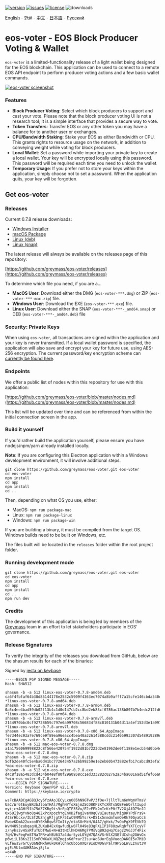 [![version](https://img.shields.io/github/release/greymass/eos-voter/all.svg)](https://github.com/greymass/eos-voter/releases)
[![issues](https://img.shields.io/github/issues/greymass/eos-voter.svg)](https://github.com/greymass/eos-voter/issues)
[![license](https://img.shields.io/badge/license-MIT-blue.svg)](https://raw.githubusercontent.com/greymass/eos-voter/master/LICENSE)
![downloads](https://img.shields.io/github/downloads/greymass/eos-voter/total.svg)

[English](https://github.com/greymass/eos-voter/blob/master/README.md) - [한글](https://github.com/greymass/eos-voter/blob/master/README.kr.md) - [中文](https://github.com/greymass/eos-voter/blob/master/README.zh.md) - [日本語](https://github.com/greymass/eos-voter/blob/master/README.ja.md) - [Русский](https://github.com/greymass/eos-voter/blob/master/README.ru.md)

# eos-voter - EOS Block Producer Voting & Wallet

`eos-voter` is a limited-functionality release of a light wallet being designed for the EOS blockchain. This application can be used to connect to a remote EOS API endpoint to perform producer voting actions and a few basic wallet commands.

[![eos-voter screenshot](https://raw.githubusercontent.com/greymass/eos-voter/master/eos-voter.png)](https://raw.githubusercontent.com/greymass/eos-voter/master/eos-voter.png)

### Features

- **Block Producer Voting**: Select which block producers to support and cast your vote. Please note that the block producer voting UI is not a research tool; it is a simple interface that provides a secure way to vote.
- **Token Transfers**: Transfer EOS or any other token you may have a balance for to another user or exchanges.
- **CPU/Bandwidth Staking**: Stake your EOS as either Bandwidth or CPU. This grants rights to resource usage on the network, in addition to conveying weight while voting for block producers.
- **Local Wallet**: Set a password while importing your private key to create a local wallet. Your key will be encrypted locally using this password. This password will be required each time you need to unlock the wallet.
- **Temporary Usage**: If you prefer not to store your keys within the application, simply choose not to set a password. When the application quits, your key will be forgotten.

## Get eos-voter

### Releases

Current 0.7.8 release downloads:

- [Windows Installer](https://github.com/greymass/eos-voter/releases/download/v0.7.8/win-eos-voter-0.7.8.exe)
- [macOS Package](https://github.com/greymass/eos-voter/releases/download/v0.7.8/mac-eos-voter-0.7.8.dmg)
- [Linux (deb)](https://github.com/greymass/eos-voter/releases/download/v0.7.8/linux-eos-voter-0.7.8-amd64.deb)
- [Linux (snap)](https://github.com/greymass/eos-voter/releases/download/v0.7.8/linux-eos-voter-0.7.8-amd64.snap)

The latest release will always be available on the releases page of this repository:

[https://github.com/greymass/eos-voter/releases](https://github.com/greymass/eos-voter/releases)

To determine which file you need, if you are a...

- **MacOS User**: Download either the DMG (`eos-voter-***.dmg`) or ZIP (`eos-voter-***-mac.zip`) file.
- **Windows User**: Download the EXE (`eos-voter-***.exe`) file.
- **Linux User**: Download either the SNAP (`eos-voter-***-_amd64.snap`) or DEB (`eos-voter-***-_amd64.deb`) file

### Security: Private Keys

When using `eos-voter`, all transactions are signed within the application and your key is never transmitted. If a local wallet password is specified, the application will also save and encrypt your key for future use, using AES-256 encryption. The current password/key encryption scheme can [currently be found here](https://github.com/aaroncox/eos-voter/blob/master/app/shared/actions/wallet.js#L71-L86).

### Endpoints

We offer a public list of nodes within this repository for use with this application:

[https://github.com/greymass/eos-voter/blob/master/nodes.md](https://github.com/greymass/eos-voter/blob/master/nodes.md)

This list will be updated over time and can be referenced from within the initial connection screen in the app.

### Build it yourself

If you'd rather build the application yourself, please ensure you have nodejs/npm/yarn already installed locally.

**Note**: If you are configuring this Electron application within a Windows development environment, it will involve additional steps.

```
git clone https://github.com/greymass/eos-voter.git eos-voter
cd eos-voter
npm install
cd app
npm install
cd ..
```

Then, depending on what OS you use, either:

- MacOS: `npm run package-mac`
- Linux: `npm run package-linux`
- Windows: `npm run package-win`

If you are building a binary, it must be compiled from the target OS. Windows builds need to be built on Windows, etc.

The files built will be located in the `releases` folder within the root project folder.

### Running development mode

```
git clone https://github.com/greymass/eos-voter.git eos-voter
cd eos-voter
npm install
cd app
npm install
cd ..
npm run dev
```

### Credits

The development of this application is being led by members of the [Greymass](https://greymass.com) team in an effort to let stakeholders participate in EOS’ governance.

### Release Signatures

To verify the integrity of the releases you download from GitHub, below are the shasum results for each of the binaries:

Signed by [jesta on keybase](https://keybase.io/jesta)

```
-----BEGIN PGP SIGNED MESSAGE-----
Hash: SHA512

shasum -b -a 512 linux-eos-voter-0.7.8-amd64.deb
ca6f4fbfaf64b38d85144178e2532c5909f4363ec7074a8b9afff7a15cfe146cbda540e8505055cedaf597bb0e308ff8aee9ec87d24cd381b3c116d4b175319a *linux-eos-voter-0.7.8-amd64.deb
shasum -b -a 512 linux-eos-voter-0.7.8-arm64.deb
0a5c4ee4bad59db02f13b4c1d0d147cb2cc8bd2eb83cf0786ac138b807b7b4edc212fd63d08cc54e3a555202fa4646da3cb1c03cf3c9b297199b8362d20a7eb1 *linux-eos-voter-0.7.8-arm64.deb
shasum -b -a 512 linux-eos-voter-0.7.8-armv7l.deb
2144970bbc0cf92728659c797e6a99708c566834f88c810131b04d11a4ef152d3e1a997f00e4ff22a27b02b1f701d96d6058bd1dc9977cdfc2c6a636273aacac *linux-eos-voter-0.7.8-armv7l.deb
shasum -b -a 512 linux-eos-voter-0.7.8-x86_64.AppImage
fe7344ec93a7e769ce9f89ea96eacc4bea40a32614588cddc21405993307d548919289ddf14a8c1431c276604d84b3a85c2eb98c28f98e1d92bca1b4584e1f6a *linux-eos-voter-0.7.8-x86_64.AppImage
shasum -b -a 512 mac-eos-voter-0.7.8.dmg
a1a1756069998822c8f566e420754f1922d81b7223d2e81962de0f1188e1ecb54d0bb4e22ff2574322e26a0338dd2027e2e4106b777687cf33332321032f7d4d *mac-eos-voter-0.7.8.dmg
shasum -b -a 512 mac-eos-voter-0.7.8.zip
5dfb2de40fc5e4ba0d41bc772643457a26b99259e1e2eb60b473882efb17cabcd93efa7f464c8f5ffef3e733aa9cd9b8b0d87ad9ae92ff4b098f797557d58586 *mac-eos-voter-0.7.8.zip
shasum -b -a 512 win-eos-voter-0.7.8.exe
d4c8f18a5483dcd434b04e8f80f29a0958cc1ed333282c02762a34ba6016ad51fef66a0580ee0203b23d8221588e36d8656c25d2c07a8c112fc492f7b9bfb0db *win-eos-voter-0.7.8.exe
-----BEGIN PGP SIGNATURE-----
Version: Keybase OpenPGP v2.1.0
Comment: https://keybase.io/crypto

wsFcBAABCgAGBQJcy6fzAAoJECyLxnO05hN9GTwP/3fOe+7jlltTLm6nWqmVTmsV
UaC/Wr6tEuyBR3bJloaTHAl7MghNYfoXEjmZSCO8KPzKYcXNTxSOBFeWQrltIupd
myijc+AGHf91h75dZ7KRg9ts9rFpQTF35Vu/F2eEEk2mIeKrP0f7V2GjAfD79eJJ
0x6OIjwgYvNoOp48ZxPcXpozhYgEnXD2fagIvaM0qOVuIautay/Mig8RYPdFrs9+
AtSrHbcxv/ILSf2UZnjgRfjgtF/5IwC9NMbYsrk+DS1x5nmdmfomOeRk70GyaCcS
FwovKDmA22uxooBYSKhBqwSfIoIty/etaS8rMzH/04A7/gHxk/7vOoPgX9FEVb7Q
WvN4893zubqagHLZUXuB4ExXqwfudLw6FlH49eB3gFXLIPIF88zwRqbfYXTCcyVF
z/nyhs2v4SxRTuTUbTMwE+N+W3tHClhHD46Mg7PMsVqB92qHq7Csgz2VGJJf4Fix
7qH/HvFeqFmSTNaTPR+ahBU637a4dxrSyzLOYgW7QAkVSrNlX2SE7dCshq2GWvOx
p6wiiLI8Ks2I1SmPOWXaXLNQZngjoKdPrar2Isu+WoSUorEq8VuoqDAKOI5v7MiD
vLfewsS/GrCyQaNdMxhA6k0KHlChncUbo50XQ/9IoDW0GvPalY9PSGLWvLznutJW
pjEiVUtm4AH8AbsjSjtx
=o4Wh
-----END PGP SIGNATURE-----
```
